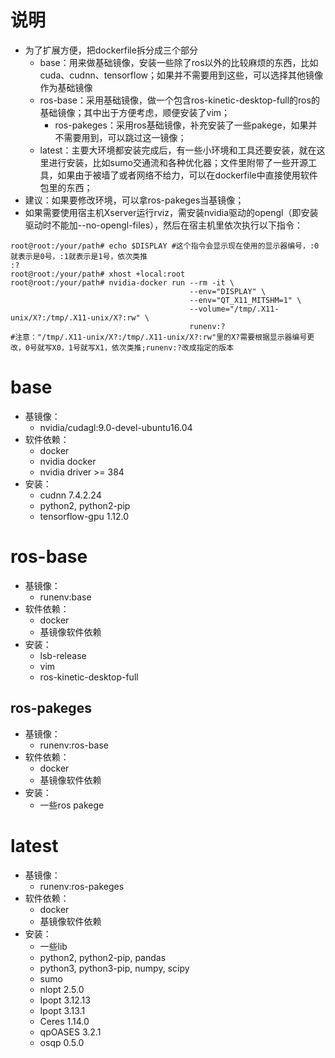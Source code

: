 # 说明
- 为了扩展方便，把dockerfile拆分成三个部分
  - base：用来做基础镜像，安装一些除了ros以外的比较麻烦的东西，比如cuda、cudnn、tensorflow；如果并不需要用到这些，可以选择其他镜像作为基础镜像
  - ros-base：采用基础镜像，做一个包含ros-kinetic-desktop-full的ros的基础镜像；其中出于方便考虑，顺便安装了vim；
    - ros-pakeges：采用ros基础镜像，补充安装了一些pakege，如果并不需要用到，可以跳过这一镜像；
  - latest：主要大环境都安装完成后，有一些小环境和工具还要安装，就在这里进行安装，比如sumo交通流和各种优化器；文件里附带了一些开源工具，如果由于被墙了或者网络不给力，可以在dockerfile中直接使用软件包里的东西；
- 建议：如果要修改环境，可以拿ros-pakeges当基镜像；
- 如果需要使用宿主机Xserver运行rviz，需安装nvidia驱动的opengl（即安装驱动时不能加--no-opengl-files），然后在宿主机里依次执行以下指令：  
``` shell
root@root:/your/path# echo $DISPLAY #这个指令会显示现在使用的显示器编号，:0就表示是0号，:1就表示是1号，依次类推
:?
root@root:/your/path# xhost +local:root
root@root:/your/path# nvidia-docker run --rm -it \
                                        --env="DISPLAY" \
                                        --env="QT_X11_MITSHM=1" \
                                        --volume="/tmp/.X11-unix/X?:/tmp/.X11-unix/X?:rw" \
                                        runenv:?
#注意："/tmp/.X11-unix/X?:/tmp/.X11-unix/X?:rw"里的X?需要根据显示器编号更改，0号就写X0，1号就写X1，依次类推;runenv:?改成指定的版本
```
# base
- 基镜像：
  - nvidia/cudagl:9.0-devel-ubuntu16.04
- 软件依赖：
  - docker
  - nvidia docker
  - nvidia driver >= 384
- 安装：
  - cudnn 7.4.2.24
  - python2, python2-pip
  - tensorflow-gpu 1.12.0
# ros-base
- 基镜像：
  - runenv:base
- 软件依赖：
  - docker
  - 基镜像软件依赖
- 安装：
  - lsb-release
  - vim
  - ros-kinetic-desktop-full
## ros-pakeges
- 基镜像：
  - runenv:ros-base
- 软件依赖：
  - docker
  - 基镜像软件依赖
- 安装：
  - 一些ros pakege
# latest
- 基镜像：
  - runenv:ros-pakeges
- 软件依赖：
  - docker
  - 基镜像软件依赖
- 安装：
  - 一些lib
  - python2, python2-pip, pandas
  - python3, python3-pip, numpy, scipy
  - sumo
  - nlopt 2.5.0
  - Ipopt 3.12.13
  - Ipopt 3.13.1
  - Ceres 1.14.0
  - qpOASES 3.2.1
  - osqp 0.5.0
